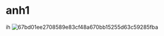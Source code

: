 # anh1
ih
![67bd01ee2708589e83cf48a670bb15255d63c59285fba](https://user-images.githubusercontent.com/100333173/155458689-eb225b08-826d-4c07-99f0-f3688f5365b4.png)

